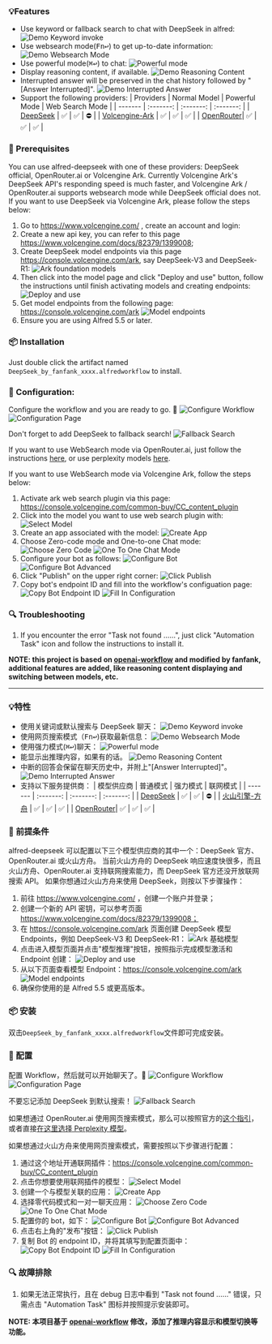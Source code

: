 ### 💡Features
* Use keyword or fallback search to chat with DeepSeek in alfred:
![Demo Keyword invoke](./about/demo_keyword_invoke.gif)
* Use websearch mode(<kbd>Fn</kbd><kbd>↩&#xFE0E;</kbd>) to get up-to-date information:
![Demo Websearch Mode](./about/demo_websearch.png)
* Use powerful mode(<kbd>⌘</kbd><kbd>↩&#xFE0E;</kbd>) to chat:
![Powerful mode](./about/powerful_mode.png)
* Display reasoning content, if available.
![Demo Reasoning Content](./about/demo_reasoning_content.gif)
* Interrupted answer will be preserved in the chat history followed by "[Answer Interrupted]".
![Demo Interrupted Answer](./about/demo_interrupted_content_preservation.gif)
* Support the following providers:
| Providers | Normal Model | Powerful Mode | Web Search Mode |
| ------- | :-------: | :-------: | :-------: |
| [DeepSeek](https://www.deepseek.com/) | ✅ | ✅ | ⛔️ |
| [Volcengine-Ark](https://www.volcengine.com/) | ✅ | ✅ | ✅ |
| [OpenRouter](https://openrouter.ai/)| ✅ | ✅ | ✅ |

### 📝 Prerequisites
You can use alfred-deepseek with one of these providers: DeepSeek official, OpenRouter.ai or Volcengine Ark.
Currently Volcengine Ark's DeepSeek API's responding speed is much faster, and Volcengine Ark / OpenRouter.ai supports websearch mode while DeepSeek official does not.
If you want to use DeepSeek via Volcengine Ark, please follow the steps below:
1. Go to https://www.volcengine.com/ , create an account and login:
2. Create a new api key, you can refer to this page https://www.volcengine.com/docs/82379/1399008;
3. Create DeepSeek model endpoints via this page https://console.volcengine.com/ark, say DeepSeek-V3 and DeepSeek-R1:
![Ark foundation models](./about/ark_foundation_models.png)
4. Then click into the model page and click "Deploy and use" button, follow the instructions until finish activating models and creating endpoints:
![Deploy and use](./about/model_deploy_and_use.png)
5. Get model endpoints from the following page: https://console.volcengine.com/ark
![Model endpoints](./about/model_endpoints_page.png)
6. Ensure you are using Alfred 5.5 or later.

### 📦 Installation
Just double click the artifact named `DeepSeek_by_fanfank_xxxx.alfredworkflow` to install.  

### 🔧 Configuration:  
Configure the workflow and you are ready to go. 🚀 
![Configure Workflow](./about/configure_workflow.png)
![Configuration Page](./about/configuration_page.png)
  
Don't forget to add DeepSeek to fallback search!
![Fallback Search](./about/fallback_search.png)

If you want to use WebSearch mode via OpenRouter.ai, just follow the instructions [here](https://openrouter.ai/docs/features/web-search), or use perplexity models [here](https://openrouter.ai/models?q=perplexity).

If you want to use WebSearch mode via Volcengine Ark, follow the steps below:
1. Activate ark web search plugin via this page: https://console.volcengine.com/common-buy/CC_content_plugin
2. Click into the model you want to use web search plugin with:
![Select Model](./about/websearch_activation/select_model.png)
3. Create an app associated with the model:
![Create App](./about/websearch_activation/create_app.png)
4. Choose Zero-code mode and One-to-one Chat mode:
![Choose Zero Code](./about/websearch_activation/choose_zero_code.png)
![One To One Chat Mode](./about/websearch_activation/one_to_one_chat.png)
5. Configure your bot as follows:
![Configure Bot](./about/websearch_activation/configure_bot.png)
![Configure Bot Advanced](./about/websearch_activation/configure_bot_advanced.png)
6. Click "Publish" on the upper right corner:
![Click Publish](./about/websearch_activation/click_publish.png)
7. Copy bot's endpoint ID and fill into the workflow's configuation page:
![Copy Bot Endpoint ID](./about/websearch_activation/copy_bot_endpoint_id.png)
![Fill In Configuration](./about/websearch_activation/fill_in_configuration.png)

### 🔍 Troubleshooting
1. If you encounter the error "Task not found ......", just click "Automation Task" icon and follow the instructions to install it.

__NOTE: this project is based on [openai-workflow](https://github.com/alfredapp/openai-workflow) and modified by fanfank, additional features are added, like reasoning content displaying and switching between models, etc.__ 

---

### 💡特性
* 使用关键词或默认搜索与 DeepSeek 聊天：
![Demo Keyword invoke](./about/demo_keyword_invoke_chn.gif)
* 使用网页搜索模式（<kbd>Fn</kbd><kbd>↩&#xFE0E;</kbd>)获取最新信息：
![Demo Websearch Mode](./about/demo_websearch_chn.png)
* 使用强力模式(<kbd>⌘</kbd><kbd>↩&#xFE0E;</kbd>)聊天：
![Powerful mode](./about/powerful_mode_chn.png)
* 能显示出推理内容，如果有的话。
![Demo Reasoning Content](./about/demo_reasoning_content.gif)
* 中断的回答会保留在聊天历史中，并附上"[Answer Interrupted]"。
![Demo Interrupted Answer](./about/demo_interrupted_content_preservation_chn.gif)
* 支持以下服务提供商：
| 模型供应商 | 普通模式 | 强力模式 | 联网模式 |
| ------- | :-------: | :-------: | :-------: |
| [DeepSeek](https://www.deepseek.com/) | ✅ | ✅ | ⛔️ |
| [火山引擎-方舟](https://www.volcengine.com/) | ✅ | ✅ | ✅ |
| [OpenRouter](https://openrouter.ai/)| ✅ | ✅ | ✅ |

### 📝 前提条件
alfred-deepseek 可以配置以下三个模型供应商的其中一个：DeepSeek 官方、OpenRouter.ai 或火山方舟。
当前火山方舟的 DeepSeek 响应速度快很多，而且火山方舟、OpenRouter.ai 支持联网搜索能力，而 DeepSeek 官方还没开放联网搜索 API。
如果你想通过火山方舟来使用 DeepSeek，则按以下步骤操作：
1. 前往 https://www.volcengine.com/ ，创建一个账户并登录；
2. 创建一个新的 API 密钥，可以参考页面 https://www.volcengine.com/docs/82379/1399008；
3. 在 https://console.volcengine.com/ark 页面创建 DeepSeek 模型 Endpoints，例如 DeepSeek-V3 和 DeepSeek-R1：
![Ark 基础模型](./about/ark_foundation_models.png)
4. 点击进入模型页面并点击"模型推理"按钮，按照指示完成模型激活和 Endpoint 创建：
![Deploy and use](./about/model_deploy_and_use.png)
5. 从以下页面查看模型 Endpoint：https://console.volcengine.com/ark
![Model endpoints](./about/model_endpoints_page.png)
6. 确保你使用的是 Alfred 5.5 或更高版本。

### 📦 安装
双击`DeepSeek_by_fanfank_xxxx.alfredworkflow`文件即可完成安装。

### 🔧 配置
配置 Workflow，然后就可以开始聊天了。🚀 
![Configure Workflow](./about/configure_workflow.png)
![Configuration Page](./about/configuration_page_chn.png)

不要忘记添加 DeepSeek 到默认搜索！
![Fallback Search](./about/fallback_search.png)

如果想通过 OpenRouter.ai 使用网页搜索模式，那么可以按照官方的[这个指引](https://openrouter.ai/docs/features/web-search)，或者直接[在这里选择 Perplexity 模型](https://openrouter.ai/models?q=perplexity)。

如果想通过火山方舟来使用网页搜索模式，需要按照以下步骤进行配置：
1. 通过这个地址开通联网插件：https://console.volcengine.com/common-buy/CC_content_plugin
2. 点击你想要使用联网插件的模型：
![Select Model](./about/websearch_activation/select_model_chn.png)
3. 创建一个与模型关联的应用：
![Create App](./about/websearch_activation/create_app_chn.png)
4. 选择零代码模式和一对一聊天应用：
![Choose Zero Code](./about/websearch_activation/choose_zero_code_chn.png)
![One To One Chat Mode](./about/websearch_activation/one_to_one_chat_chn.png)
5. 配置你的 bot，如下：
![Configure Bot](./about/websearch_activation/configure_bot_chn.png)
![Configure Bot Advanced](./about/websearch_activation/configure_bot_advanced_chn.png)
6. 点击右上角的"发布"按钮：
![Click Publish](./about/websearch_activation/click_publish_chn.png)
7. 复制 Bot 的 endpoint ID，并将其填写到配置页面中：
![Copy Bot Endpoint ID](./about/websearch_activation/copy_bot_endpoint_id_chn.png)
![Fill In Configuration](./about/websearch_activation/fill_in_configuration.png)

### 🔍 故障排除
1. 如果无法正常执行，且在 debug 日志中看到 "Task not found ......" 错误，只需点击 "Automation Task" 图标并按照提示安装即可。

__NOTE: 本项目基于 [openai-workflow](https://github.com/alfredapp/openai-workflow) 修改，添加了推理内容显示和模型切换等功能。__ 